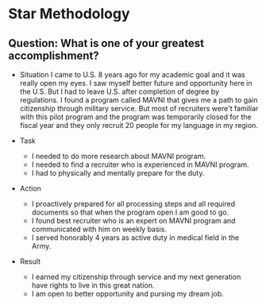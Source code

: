 # Star Methodology

## Question: What is one of your greatest accomplishment?

* Situation
I came to U.S. 8 years ago for my academic goal and it was really open my eyes. I saw myself better future and opportunity here in the U.S. But I had to leave U.S. after completion of degree by regulations. I found a program called MAVNI that gives me a path to gain citizenship through military service. But most of recruiters were't familiar with this pilot program and the program was temporarily closed for the fiscal year and they only recruit 20 people for my language in my region.

* Task
  * I needed to do more research about MAVNI program.
  * I needed to find a recruiter who is experienced in MAVNI program.
  * I had to physically and mentally prepare for the duty.
* Action
  * I proactively prepared for all processing steps and all required documents so that when the program open I am good to go.
  * I found best recruiter who is an expert on MAVNI program and communicated with him on weekly basis.
  * I served honorably 4 years as active duty in medical field in the Army.
* Result
  * I earned my citizenship through service and my next generation have rights to live in this great nation.
  * I am open to better opportunity and pursing my dream job.